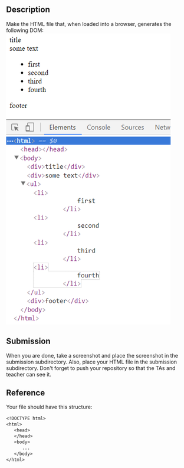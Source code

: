 ## Description

Make the HTML file that, when loaded into a browser, generates the following DOM:
![goal](screenshot.png)

## Submission

When you are done, take a screenshot and place the screenshot in the submission subdirectory. Also, place your HTML file in the submission subdirectory. Don't forget to push your repository so that the TAs and teacher can see it.

## Reference

Your file should have this structure:

```
<!DOCTYPE html>
<html>
   <head>
   </head>
   <body>
      ...
   </body>
</html>
```
